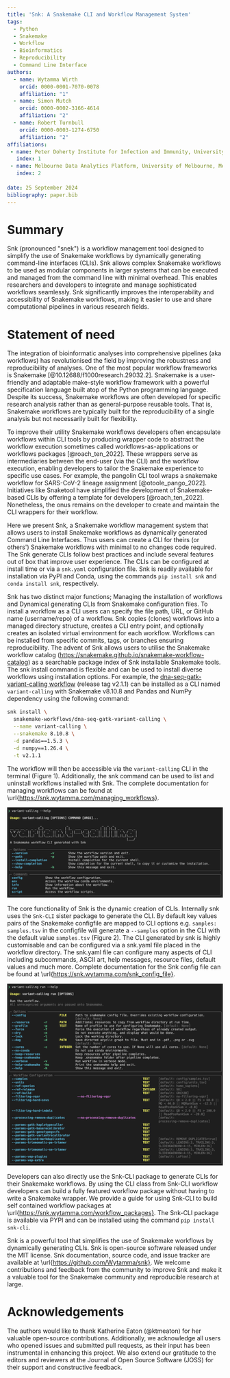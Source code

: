 ```yaml
---
title: 'Snk: A Snakemake CLI and Workflow Management System'
tags:
  - Python
  - Snakemake
  - Workflow
  - Bioinformatics
  - Reproducibility
  - Command Line Interface
authors:
  - name: Wytamma Wirth
    orcid: 0000-0001-7070-0078
    affiliation: "1"
  - name: Simon Mutch
    orcid: 0000-0002-3166-4614
    affiliation: "2"
  - name: Robert Turnbull
    orcid: 0000-0003-1274-6750
    affiliation: "2"
affiliations:
 - name: Peter Doherty Institute for Infection and Immunity, University of Melbourne, Australia
   index: 1
 - name: Melbourne Data Analytics Platform, University of Melbourne, Melbourne 3010, Australia
   index: 2

date: 25 September 2024
bibliography: paper.bib
---
```


# Summary

Snk (pronounced "snek") is a workflow management tool designed to simplify the use of Snakemake workflows by dynamically generating command-line interfaces (CLIs). Snk allows complex Snakemake workflows to be used as modular components in larger systems that can be executed and managed from the command line with minimal overhead. This enables researchers and developers to integrate and manage sophisticated workflows seamlessly. Snk significantly improves the interoperability and accessibility of Snakemake workflows, making it easier to use and share computational pipelines in various research fields.

# Statement of need

The integration of bioinformatic analyses into comprehensive pipelines (aka workflows) has revolutionised the field by improving the robustness and reproducibility of analyses. One of the most popular workflow frameworks is Snakemake [@10.12688/f1000research.29032.2]. Snakemake is a user-friendly and adaptable make-style workflow framework with a powerful specification language built atop of the Python programming language. Despite its success, Snakemake workflows are often developed for specific research analysis rather than as general-purpose reusable tools. That is, Snakemake workflows are typically built for the reproducibility of a single analysis but not necessarily built for flexibility. 

To improve their utility Snakemake workflows developers often encapsulate workflows within CLI tools by producing wrapper code to abstract the workflow execution sometimes called workflows-as-applications or workflows packages [@roach_ten_2022]. These wrappers serve as intermediaries between the end-user (via the CLI) and the workflow execution, enabling developers to tailor the Snakemake experience to specific use cases. For example, the pangolin CLI tool wraps a snakemake workflow for SARS-CoV-2 lineage assignment [@otoole_pango_2022]. Initiatives like Snaketool have simplified the development of Snakemake-based CLIs by offering a template for developers [@roach_ten_2022]. Nonetheless, the onus remains on the developer to create and maintain the CLI wrappers for their workflow.

Here we present Snk, a Snakemake workflow management system that allows users to install Snakemake workflows as dynamically generated Command Line Interfaces. Thus users can create a CLI for theirs (or others') Snakemake workflows with minimal to no changes code required. The Snk generate CLIs follow best practices and include several features out of box that improve user experience. The CLIs can be configured at install time or via a `snk.yaml` configuration file. Snk is readily available for installation via PyPI and Conda, using the commands `pip install snk` and `conda install snk`, respectively.

Snk has two distinct major functions; Managing the installation of workflows and Dynamical generating CLIs from Snakemake configuration files. To install a workflow as a CLI users can specify the file path, URL, or GitHub name (username/repo) of a workflow. Snk copies (clones) workflows into a managed directory structure, creates a CLI entry point, and optionally creates an isolated virtual environment for each workflow. Workflows can be installed from specific commits, tags, or branches ensuring reproducibility. The advent of Snk allows users to utilise the Snakemake workflow catalog (https://snakemake.github.io/snakemake-workflow-catalog) as a searchable package index of Snk installable Snakemake tools. The snk install command is flexible and can be used to install diverse workflows using installation options. For example, the [dna-seq-gatk-variant-calling workflow](https://github.com/snakemake-workflows/dna-seq-gatk-variant-calling) (release tag v2.1.1) can be installed as a CLI named `variant-calling` with Snakemake v8.10.8 and Pandas and NumPy dependency using the following command:

```bash
snk install \
  snakemake-workflows/dna-seq-gatk-variant-calling \
  --name variant-calling \
  --snakemake 8.10.8 \
  -d pandas==1.5.3 \
  -d numpy==1.26.4 \
  -t v2.1.1
```

The workflow will then be accessible via the `variant-calling` CLI in the terminal (Figure 1). Additionally, the snk command can be used to list and uninstall workflows installed with Snk. The complete documentation for managing workflows can be found at \url{https://snk.wytamma.com/managing_workflows}.

![The `variant-calling` CLI generated by Snk.](docs/images/variant-calling-cli.png)

The core functionality of Snk is the dynamic creation of CLIs. Internally snk uses the `Snk-CLI` sister package to generate the CLI. By default key values pairs of the Snakemake configfile are mapped to CLI options e.g. `samples: samples.tsv` in the configfile will generate a `--samples` option in the CLI with the default value `samples.tsv` (Figure 2). The CLI generated by snk is highly customisable and can be configured via a snk.yaml file placed in the workflow directory. The snk.yaml file can configure many aspects of CLI including subcommands, ASCII art, help messages, resource files, default values and much more. Complete documentation for the Snk config file can be found at \url{https://snk.wytamma.com/snk_config_file}.

![The run command of the `variant-calling` CLI dynamically generated from the Snakemake configfile. Several standard options are provided in the Options section e.g. `--dry` (equivalent to Snakemakes `--dry-run`), `--dag` to create a DAG plot of the workflow, and `--cores` witch defaults to all. The Workflow Configuration section contains the options dynamically generated from the configfile. Snk-CLI automatically infers the defaults and types of the options and creates flags for boolean options.](docs/images/variant-calling-cli-run.png)

Developers can also directly use the Snk-CLI package to generate CLIs for their Snakemake workflows. By using the CLI class from Snk-CLI workflow developers can build a fully featured workflow package without having to write a Snakemake wrapper. We provide a guide for using Snk-CLI to build self contained workflow packages at \url{https://snk.wytamma.com/workflow_packages}. The Snk-CLI package is available via PYPI and can be installed using the command `pip install snk-cli`. 

Snk is a powerful tool that simplifies the use of Snakemake workflows by dynamically generating CLIs. Snk is open-source software released under the MIT license. Snk documentation, source code, and issue tracker are available at \url{https://github.com/Wytamma/snk}. We welcome contributions and feedback from the community to improve Snk and make it a valuable tool for the Snakemake community and reproducible research at large.

# Acknowledgements

The authors would like to thank Katherine Eaton (@ktmeaton) for her valuable open-source contributions. Additionally, we acknowledge all users who opened issues and submitted pull requests, as their input has been instrumental in enhancing this project. We also extend our gratitude to the editors and reviewers at the Journal of Open Source Software (JOSS) for their support and constructive feedback.
